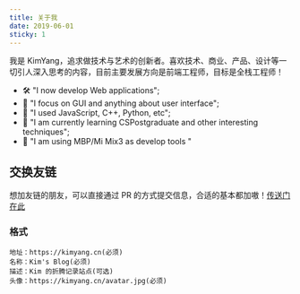 ```yaml
---
title: 关于我
date: 2019-06-01
sticky: 1
---
```

<Boxx :changeTime='6000'/>
我是 KimYang，追求做技术与艺术的创新者。喜欢技术、商业、产品、设计等一切引人深入思考的内容，目前主要发展方向是前端工程师，目标是全栈工程师！

   - 🛠  "I now develop Web applications";
   - 🤔  "I focus on GUI and anything about user interface"; 
   - 🔗  "I used JavaScript, C++, Python, etc";
   - 🦀  "I am currently learning CSPostgraduate and other interesting techniques";
   - 📱  "I am using MBP/Mi Mix3 as develop tools "

<!-- more -->

## 交换友链

想加友链的朋友，可以直接通过 PR 的方式提交信息，合适的基本都加嗷！[传送门在此](https://github.com/KimYangOfCat/Blog/tree/master/blog/.vuepress/config/friends.js)

### 格式

```
地址：https://kimyang.cn(必须)
名称：Kim's Blog(必须)
描述：Kim 的折腾记录站点(可选)
头像：https://kimyang.cn/avatar.jpg(必须)
```